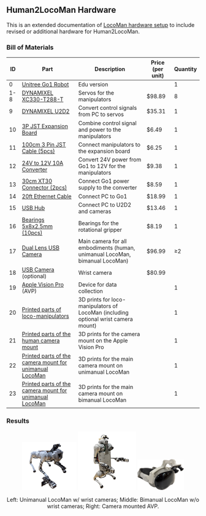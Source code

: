 ## Human2LocoMan Hardware
This is an extended documentation of [LocoMan hardware setup](https://github.com/linchangyi1/LocoMan/blob/main/LocoMan_Hardware/doc/hardware.md) to include revised or additional hardware for Human2LocoMan.


### Bill of Materials
| ID | Part                                      | Description                              | Price (per unit) | Quantity |
|----|-------------------------------------------|-----------------------------------|--------------|----------|
| 0 | [Unitree Go1 Robot](https://www.unitree.com/go1/) | Edu version |  | 1 |
|1-8| [DYNAMIXEL XC330-T288-T](https://www.robotis.us/dynamixel-xc330-t288-t/) | Servos for the manipulators | $98.89 | 8 |
| 9 | [DYNAMIXEL U2D2](https://www.robotis.us/u2d2/) | Convert control signals from PC to servos | $35.31 | 1 |
| 10 | [3P JST Expansion Board](https://www.robotis.us/3p-jst-expansion-board/) | Combine control signal and power to the manipulators | $6.49 | 1 |
| 11 | [100cm 3 Pin JST Cable (5pcs)](https://a.co/d/86x52YO) | Connect manipulators to the expansion board | $6.25 | 1 |
| 12 | [24V to 12V 10A Converter](https://a.co/d/bhacse1) | Convert 24V power from Go1 to 12V for the manipulators | $9.38 | 1 |
| 13 | [30cm XT30 Connector (2pcs)](https://a.co/d/2ftzIKc) | Connect Go1 power supply to the converter | $8.59 | 1 |
| 14 | [20ft Ethernet Cable](https://a.co/d/bZTsqN4) | Connect PC to Go1 | $18.99 | 1 |
| 15 | [USB Hub](https://www.amazon.com/dp/B00JX1ZS5O) | Connect PC to U2D2 and cameras | $13.46 | 1 |
| 16 | [Bearings 5x8x2.5mm (10pcs)](https://a.co/d/0Kc5usm) | Bearings for the rotational gripper | $8.19 | 1 |
| 17 | [Dual Lens USB Camera](https://www.amazon.com/dp/B0CBLZJZBT) | Main camera for all embodiments (human, unimanual LocoMan, bimanual LocoMan) | $96.99 | ≥2 |
| 18 | [USB Camera](https://www.amazon.com/dp/B0C3C2YVK9) (optional) | Wrist camera | $80.99 |  |
| 19 | [Apple Vision Pro](https://www.apple.com/apple-vision-pro/) (AVP) | Device for data collection |  | 1 |
| 20 | [Printed parts of loco-manipulators](../hardware/loco_manipulators/print/) | 3D prints for loco-manipulators of LocoMan (including optional wrist camera mount) |  |1|
| 21 | [Printed parts of the human camera mount](../hardware/camera_mounts/human_apple_vision_pro/print/) | 3D prints for the camera mount on the Apple Vision Pro |  |1|
| 22 | [Printed parts of the camera mount for unimanual LocoMan](../hardware/camera_mounts/unimanual_locoman/print/) | 3D prints for the main camera mount on unimanual LocoMan |  |1|
| 23 | [Printed parts of the camera mount for unimanual LocoMan](../hardware/camera_mounts/bimanual_locoman/print/) | 3D prints for the main camera mount on bimanual LocoMan |  |1|

### Results
<p align="center">
  <img src="../doc/figures/unimanual_locoman.PNG" alt="Figure 1" width="28%" />
  <img src="../doc/figures/bimanual_locoman.PNG" alt="Figure 2" width="30%" />
  <img src="../doc/figures/apple_vision_pro_mount.png" alt="Figure 3" width="24%" />
</p>
<p align="center">Left: Unimanual LocoMan w/ wrist cameras;  Middle: Bimanual LocoMan w/o wrist cameras; Right: Camera mounted AVP.</p>


